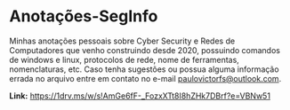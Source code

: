 # Anotações-SegInfo
Minhas anotações pessoais sobre Cyber Security e Redes de Computadores que venho construindo desde 2020, possuindo comandos de windows e linux, protocolos de rede, nome de ferramentas, nomenclaturas, etc.  Caso tenha sugestões ou possua alguma informação errada no arquivo entre em contato no e-mail paulovictorfs@outlook.com.

**Link:** https://1drv.ms/w/s!AmGe6fF-_FozxXTt8I8hZHk7DBrf?e=VBNw51
